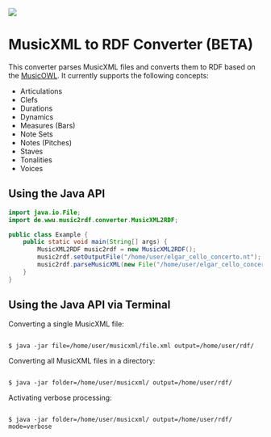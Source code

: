 [![](https://www.nebenbei-studieren.de/wp-content/uploads/2015/11/uni_muenster_logo.jpg ) ](https://www.uni-muenster.de/de/)

# MusicXML to RDF Converter (BETA)

This converter parses MusicXML files and converts them to RDF based on the [MusicOWL](http://linkeddata.uni-muenster.de/ontology/musicscore/mso.owl). It currently supports the following concepts:

 
 * Articulations
 * Clefs
 * Durations
 * Dynamics
 * Measures (Bars)
 * Note Sets
 * Notes (Pitches)
 * Staves
 * Tonalities 
 * Voices

## Using the Java API

```java
import java.io.File;
import de.wwu.music2rdf.converter.MusicXML2RDF;

public class Example {
	public static void main(String[] args) {
		MusicXML2RDF music2rdf = new MusicXML2RDF();		
		music2rdf.setOutputFile("/home/user/elgar_cello_concerto.nt");
		music2rdf.parseMusicXML(new File("/home/user/elgar_cello_concerto.xml"));			
	}
}
```

## Using the Java API via Terminal
Converting a single MusicXML file:

```shell

$ java -jar file=/home/user/musicxml/file.xml output=/home/user/rdf/

```

Converting all MusicXML files in a directory:

```shell

$ java -jar folder=/home/user/musicxml/ output=/home/user/rdf/

```

Activating verbose processing:

```shell

$ java -jar folder=/home/user/musicxml/ output=/home/user/rdf/ mode=verbose

```

